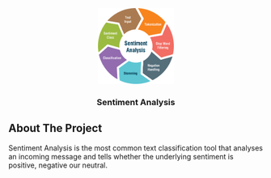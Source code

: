 <p align="center">
    <img src="sentiment.png" alt="Logo" width="150" height="150">
    <h3 align="center">Sentiment Analysis</h3>
<p/>

## About The Project
Sentiment Analysis is the most common text classification tool that analyses an incoming message and tells whether the underlying sentiment is positive, negative our neutral.
